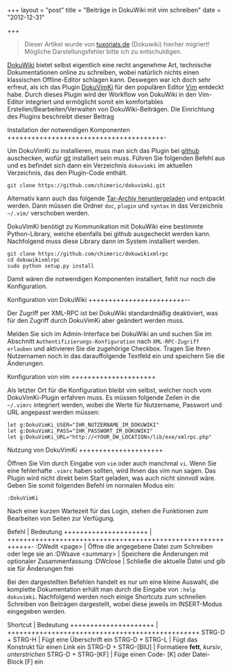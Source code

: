 +++
layout = "post"
title = "Beiträge in DokuWiki mit vim schreiben"
date = "2012-12-31"

+++

>
> Dieser Artikel wurde von [tuxorials.de](http://tuxorials.de) (Dokuwiki) hierher migriert!
> Mögliche Darstellungsfehler bitte ich zu entschuldigen.
>


[DokuWiki](http://dokuwiki.org "http://dokuwiki.org") bietet selbst
eigentlich eine recht angenehme Art, technische Dokumentationen online
zu schreiben, wobei natürlich nichts einen klassischen Offline-Editor
schlagen kann. Deswegen war ich doch sehr erfreut, als ich das Plugin
[DokuVimKi](https://github.com/chimeric/dokuvimki "https://github.com/chimeric/dokuvimki")
für den populären Editor [Vim](http://vim.org "http://vim.org") entdeckt
habe. Durch dieses Plugin wird der Workflow von DokuWiki in den
Vim-Editor integriert und ermöglicht somit ein komfortables
Erstellen/Bearbeiten/Verwalten von DokuWiki-Beiträgen. Die Einrichtung
des Plugins beschreibt dieser Beitrag

Installation der notwendigen Komponenten
+++++++++++++++++++++++++++++++++++++++-

Um DokuVimKi zu installieren, muss man sich das Plugin bei
[github](http://github.com "http://github.com") auschecken, wofür
[git](http://git-scm.com/ "http://git-scm.com/") installiert sein muss.
Führen Sie folgenden Befehl aus und es befindet sich dann ein
Verzeichnis `dokuvimki` im aktuellen Verzeichnis, das den Plugin-Code
enthält.

```
git clone https://github.com/chimeric/dokuvimki.git
```

Alternativ kann auch das folgende [Tar-Archiv heruntergeladen](http://www.vim.org/scripts/download_script.php?src_id=13501 "http://www.vim.org/scripts/download_script.php?src_id=13501")
und entpackt werden. Dann müssen die Ordner `doc`, `plugin` und `syntax`
in das Verzeichnis `~/.vim/` verschoben werden.

DokuVimKi benötigt zu Kommunikation mit DokuWiki eine bestimmte
Python-Library, welche ebenfalls bei github ausgecheckt werden kann.
Nachfolgend muss diese Library dann im System installiert werden.

```
git clone https://github.com/chimeric/dokuwikixmlrpc
cd dokuwikixmlrpc
sudo python setup.py install
```

Damit wären die notwendigen Komponenten installiert, fehlt nur noch die
Konfiguration.

Konfiguration von DokuWiki
++++++++++++++++++++++++--

Der Zugriff per XML-RPC ist bei DokuWiki standardmäßig deaktiviert, was
für den Zugriff durch DokuVimKi aber geändert werden muss.

Melden Sie sich im Admin-Interface bei DokuWiki an und suchen Sie im
Abschnitt `Authentifizierungs-Konfiguration` nach
`XML-RPC-Zugriff erlauben` und aktivieren Sie die zugehörige Checkbox.
Tragen Sie Ihren Nutzernamen noch in das darauffolgende Textfeld ein und
speichern Sie die Änderungen.

Konfiguration von vim
+++++++++++++++++++++

Als letzter Ort für die Konfiguration bleibt vim selbst, welcher noch
vom DokuVimKi-Plugin erfahren muss. Es müssen folgende Zeilen in die
`~/.vimrc` integriert werden, wobei die Werte für Nutzername, Passwort
und URL angepasst werden müssen:

```
let g:DokuVimKi_USER="IHR_NUTZERNAME_IM_DOKUWIKI"
let g:DokuVimKi_PASS="IHR_PASSWORT_IM_DOKUWIKI"
let g:DokuVimKi_URL="http://<YOUR_DW_LOCATION>/lib/exe/xmlrpc.php"
```

Nutzung von DokuVimKi
+++++++++++++++++++++

Öffnen Sie Vim durch Eingabe von `vim` oder auch manchmal `vi`. Wenn Sie
eine fehlerhafte `.vimrc` haben sollten, wird Ihnen das vim nun sagen.
Das Plugin wird nicht direkt beim Start geladen, was auch nicht sinnvoll
wäre. Geben Sie somit folgenden Befehl im normalen Modus ein:

```
:DokuVimKi
```

Nach einer kurzen Wartezeit für das Login, stehen die Funktionen zum
Bearbeiten von Seiten zur Verfügung.

 Befehl                | Bedeutung
 +++++++++++++++++++++ | ++++++++++++++++++++++++++++++++++++++++++++++++++++++++++++-
 :DWedit \<page\>      | Öffne die angegebene Datei zum Schreiben oder lege sie an
 :DWsave \<summary\>   | Speichere die Änderungen mit optionaler Zusammenfassung
 :DWclose              | Schließe die aktuelle Datei und gib sie für Änderungen frei

Bei den dargestellten Befehlen handelt es nur um eine kleine Auswahl,
die komplette Dokumentation erhält man durch die Eingabe von
`:help dokuvimki`. Nachfolgend werden noch einige Shortcuts zum
schnellen Schreiben von Beiträgen dargestellt, wobei diese jeweils im
INSERT-Modus eingegeben werden.

 Shortcut              | Bedeutung
 +++++++++++++++++++++ | ++++++++++++++++++++++++++++++++++++++++++++++++
 STRG-D + STRG-H       | Fügt eine Überschrift ein
 STRG-D + STRG-L       | Fügt das Konstrukt für einen Link ein
 STRG-D + STRG-[BIU]   | Formatiere **fett**, *kursiv*, *unterstrichen*
 STRG-D + STRG-[KF]    | Füge einen Code- [K] oder Datei-Block [F] ein
